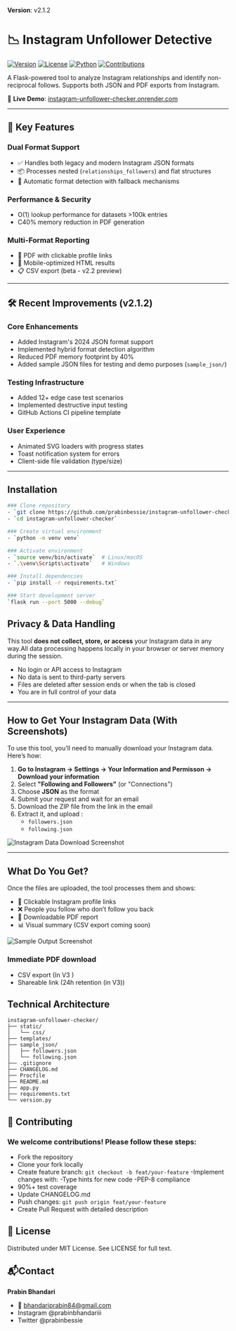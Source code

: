 **Version**: v2.1.2
# 📉 Instagram Unfollower Detective

[![Version](https://img.shields.io/badge/version-2.1.2-blue.svg)](https://github.com/prabinbessie/instagram-unfollower-checker/releases)
[![License](https://img.shields.io/badge/license-MIT-green.svg)](LICENSE)
[![Python](https://img.shields.io/badge/python-3.9%2B-blue.svg)](https://www.python.org/)
[![Contributions](https://img.shields.io/badge/contributions-welcome-brightgreen.svg)](CONTRIBUTING.md)

A Flask-powered tool to analyze Instagram relationships and identify non-reciprocal follows. Supports both JSON and PDF exports from Instagram.

🔗 **Live Demo**: [instagram-unfollower-checker.onrender.com](https://instagram-unfollower-checker.onrender.com)

---

## 🚀 Key Features

### Dual Format Support
- ✅ Handles both legacy and modern Instagram JSON formats
- 📦 Processes nested (`relationships_followers`) and flat structures
- 🧩 Automatic format detection with fallback mechanisms

### Performance & Security
-  O(1) lookup performance for datasets >100k entries
-  C40% memory reduction in PDF generation

### Multi-Format Reporting
- 📄 PDF with clickable profile links
- 📱 Mobile-optimized HTML results
- 📋 CSV export (beta - v2.2 preview)

---

## 🛠 Recent Improvements (v2.1.2)

### Core Enhancements
- Added Instagram's 2024 JSON format support
- Implemented hybrid format detection algorithm
- Reduced PDF memory footprint by 40%
- Added sample JSON files for testing and demo purposes (`sample_json/`)


### Testing Infrastructure
- Added 12+ edge case test scenarios
- Implemented destructive input testing
- GitHub Actions CI pipeline template

### User Experience
-  Animated SVG loaders with progress states
- Toast notification system for errors
- Client-side file validation (type/size)

---

##  Installation
```bash
### Clone repository
- `git clone https://github.com/prabinbessie/instagram-unfollower-checker.git`
- `cd instagram-unfollower-checker`

### Create virtual environment
- `python -m venv venv`

### Activate environment
- `source venv/bin/activate`  # Linux/macOS
- `.\venv\Scripts\activate`   # Windows

### Install dependencies
- `pip install -r requirements.txt`

### Start development server
`flask run --port 5000 --debug`
```
## Privacy & Data Handling

This tool **does not collect, store, or access** your Instagram data in any way.All data processing happens locally in your browser or server memory during the session.

-  No login or API access to Instagram
-  No data is sent to third-party servers
-  Files are deleted after session ends or when the tab is closed
- You are in full control of your data

---

##  How to Get Your Instagram Data (With Screenshots)

To use this tool, you’ll need to manually download your Instagram data. Here’s how:

1. **Go to Instagram → Settings → Your Information and Permisson → Download your information**
2. Select **"Following and Followers"** (or "Connections")
3. Choose **JSON** as the format
4. Submit your request and wait for an email
5. Download the ZIP file from the link in the email
6. Extract it, and upload :
   - `followers.json`
   - `following.json`

![Instagram Data Download Screenshot](static/img/instagram_data_download.jpg)

---

## What Do You Get?

Once the files are uploaded, the tool processes them and shows:

- 🔗 Clickable Instagram profile links
- ❌ People you follow who don’t follow you back
- 📄 Downloadable PDF report
- 📊 Visual summary (CSV export coming soon)

![Sample Output Screenshot](static/img/sample_results.png)

### Immediate PDF download
- CSV export (In V3 )
- Shareable link (24h retention (in V3))
##  Technical Architecture

```plaintext
instagram-unfollower-checker/
├── static/
│   └── css/
├── templates/
├── sample_json/           
│   ├── followers.json
│   └── following.json
├── .gitignore
├── CHANGELOG.md
├── Procfile
├── README.md
├── app.py
├── requirements.txt
└── version.py
```
  

## 🤝 Contributing

### We welcome contributions! Please follow these steps:

- Fork the repository
- Clone your fork locally
- Create feature branch:
`git checkout -b feat/your-feature`
-Implement changes with:
-Type hints for new code
-PEP-8 compliance
- 90%+ test coverage
- Update CHANGELOG.md
- Push changes:
`git push origin feat/your-feature`
- Create Pull Request with detailed description
##  📜 License

Distributed under MIT License. See LICENSE for full text.

##  📬Contact

**Prabin Bhandari**
- 📧 bhandariprabin84@gmail.com
-  Instagram @prabinbhandariii
-  Twitter @prabinbessie
